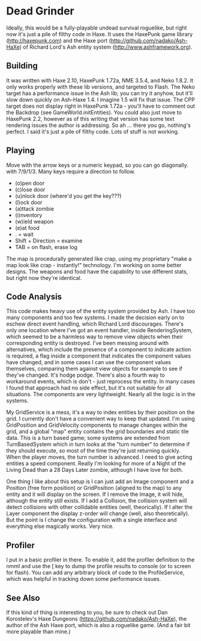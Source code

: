 # Dead Grinder

Ideally, this would be a fully-playable undead survival roguelike, but right now it's just a pile of filthy code in Haxe. It uses the HaxePunk game library (http://haxepunk.com) and the Haxe port (http://github.com/nadako/Ash-HaXe) of Richard Lord's Ash entity system (http://www.ashframework.org).

## Building
It was written with Haxe 2.10, HaxePunk 1.72a, NME 3.5.4, and Neko 1.8.2. It only works properly with these lib versions, and targeted to Flash. The Neko target has a performance issue in the Ash lib; you can try it anyhow, but it'll slow down quickly on Ash-Haxe 1.4. I imagine 1.5 will fix that issue. The CPP target does not display right in HaxePunk 1.72a - you'll have to comment out the Backdrop (see GameWorld.initEntities). You could also just move to HaxePunk 2.2, however as of this writing that version has some text rendering issues the author is addressing. So ah ... there you go, nothing's perfect. I said it's just a pile of filthy code. Lots of stuff is not working.

## Playing
Move with the arrow keys or a numeric keypad, so you can go diagonally. with 7/9/1/3. Many keys require a direction to follow. 

* (o)pen door
* (c)lose door
* (u)nlock door (where'd you get the key???)
* (l)ock door
* (a)ttack zombie
* (i)nventory
* (w)ield weapon
* (e)at food
* . = wait
* Shift + Direction = examine
* TAB = on flash, erase log

The map is procedurally generated like crap, using my proprietary "make a map look like crap - instantly!" technology. I'm working on some better designs. The weapons and food have the capability to use different stats, but right now they're identical. 

## Code Analysis
This code makes heavy use of the entity system provided by Ash. I have too many components and too few systems. I made the decision early on to eschew direct event handling, which Richard Lord discourages. There's only one location where I've got an event handler, inside RenderingSystem, which seemed to be a harmless way to remove view objects when their corresponding entity is destroyed. I've been messing around with alternatives, which include the presence of a component to indicate action is required, a flag inside a component that indicates the component values have changed, and in some cases I can use the component values themselves, comparing them against view objects for example to see if they've changed. It's hodge podge. There's also a fourth way to workaround events, which is don't - just reprocess the entity. In many cases I found that approach had no side effect, but it's not suitable for all situations. The components are very lightweight. Nearly all the logic is in the systems.

My GridService is a mess, it's a way to index entities by their position on the grid. I currently don't have a convenient way to keep that updated. I'm using GridPosition and GridVelocity components to manage changes within the grid, and a global "map" entity contains the grid boundaries and static tile data. This is a turn based game; some systems are extended from TurnBasedSystem which in turn looks at the "turn number" to determine if they should execute, so most of the time they're just returning quickly. When the player moves, the turn number is advanced. I need to give acting entities a speed component. Really I'm looking for more of a Night of the Living Dead than a 28 Days Later zombie, although I have love for both.

One thing I like about this setup is I can just add an Image component and a Position (free form position) or GridPosition (aligned to the map) to any entity and it will display on the screen. If I remove the Image, it will hide, although the entity still exists. If I add a Collision, the collision system will detect collisions with other collidable entities (well, theorically). If I alter the Layer component the display z-order will change (well, also theoretically). But the point is I change the configuration with a single interface and everything else magically works. Very nice.
 
## Profiler
I put in a basic profiler in there. To enable it, add the profiler definition to the nmml and use the [ key to dump the profile results to console (or to screen for flash). You can add any arbitrary block of code to the ProfileService, which was helpful in tracking down some performance issues.

## See Also
If this kind of thing is interesting to you, be sure to check out Dan Korostelev's Haxe Dungeons (https://github.com/nadako/Ash-HaXe), the author of the Ash Haxe port, which is also a roguelike game. (And a fair bit more playable than mine.)
